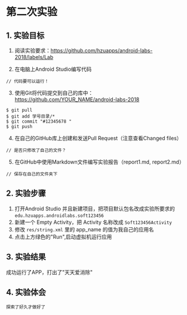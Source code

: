 # 第二次实验

## 1. 实验目标

1. 阅读实验要求：https://github.com/hzuapps/android-labs-2018/labels/Lab   

2. 在电脑上Android Studio编写代码  

```   
// 代码要可以运行！
```   

3. 使用Git将代码提交到自己的库中：https://github.com/YOUR_NAME/android-labs-2018   
```  
$ git pull
$ git add 学号目录/*
$ git commit "#12345678 "
$ git push
```  

4. 在自己的GitHub库上创建和发送Pull Request（注意查看Changed files）  
```  
// 是否只修改了自己的文件？
```  

5. 在GitHub中使用Markdown文件编写实验报告（report1.md, report2.md）  
```  
// 保存在自己的文件夹下
```  

## 2. 实验步骤
1. 打开Android Studio 并且新建项目，把项目默认包名改成实验所要求的 `edu.hzuapps.androidlabs.soft123456`
2. 新建一个 Empty Activity，把 Activity 名称改成 `Soft123456Activity`
3. 修改 `res/string.xml` 里的 app_name 的值为我自己的应用名
4. 点击上方绿色的"Run",启动虚拟机运行应用

## 3. 实验结果
   成功运行了APP，打出了"天天爱消除"

## 4. 实验体会
    探索了好久才做好了
  

